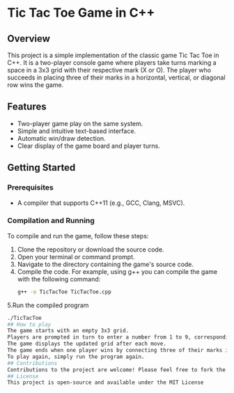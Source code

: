 # Tic Tac Toe Game in C++

## Overview
This project is a simple implementation of the classic game Tic Tac Toe in C++. It is a two-player console game where players take turns marking a space in a 3x3 grid with their respective mark (X or O). The player who succeeds in placing three of their marks in a horizontal, vertical, or diagonal row wins the game.

## Features
- Two-player game play on the same system.
- Simple and intuitive text-based interface.
- Automatic win/draw detection.
- Clear display of the game board and player turns.

## Getting Started

### Prerequisites
- A compiler that supports C++11 (e.g., GCC, Clang, MSVC).

### Compilation and Running
To compile and run the game, follow these steps:

1. Clone the repository or download the source code.
2. Open your terminal or command prompt.
3. Navigate to the directory containing the game's source code.
4. Compile the code. For example, using g++ you can compile the game with the following command:
   ```sh
   g++ -o TicTacToe TicTacToe.cpp
5.Run the compiled program
```sh
./TicTacToe
## How to play
The game starts with an empty 3x3 grid.
Players are prompted in turn to enter a number from 1 to 9, corresponding to different positions on the grid.
The game displays the updated grid after each move.
The game ends when one player wins by connecting three of their marks in a row, column, or diagonal, or when the grid is full and the game is a draw.
To play again, simply run the program again.
## Contributions
Contributions to the project are welcome! Please feel free to fork the repository, make your changes, and submit a pull request.
## License
This project is open-source and available under the MIT License
